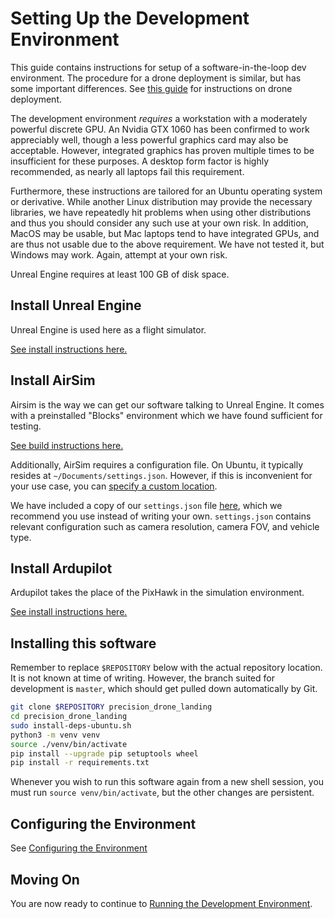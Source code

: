 # Setting Up the Development Environment

This guide contains instructions for setup of a software-in-the-loop dev environment. The procedure for a drone
deployment is similar, but has some important differences. See [this guide](fixme) for instructions on drone deployment.

The development environment *requires* a workstation with a moderately powerful discrete GPU. An Nvidia GTX 1060 has
been confirmed to work appreciably well, though a less powerful graphics card may also be acceptable. However,
integrated graphics has proven multiple times to be insufficient for these purposes. A desktop form factor is highly
recommended, as nearly all laptops fail this requirement.

Furthermore, these instructions are tailored for an Ubuntu operating system or derivative. While another Linux
distribution may provide the necessary libraries, we have repeatedly hit problems when using other distributions and
thus you should consider any such use at your own risk. In addition, MacOS may be usable, but Mac laptops tend to have
integrated GPUs, and are thus not usable due to the above requirement. We have not tested it, but Windows may work.
Again, attempt at your own risk.

Unreal Engine requires at least 100 GB of disk space.

## Install Unreal Engine

Unreal Engine is used here as a flight simulator.

[See install instructions here.](https://docs.unrealengine.com/en-US/SharingAndReleasing/Linux/BeginnerLinuxDeveloper/SettingUpAnUnrealWorkflow/index.html)

## Install AirSim

Airsim is the way we can get our software talking to Unreal Engine. It comes with a preinstalled "Blocks" environment
which we have found sufficient for testing.

[See build instructions here.](https://microsoft.github.io/AirSim/build_linux/#build-airsim)

Additionally, AirSim requires a configuration file. On Ubuntu, it typically resides at `~/Documents/settings.json`.
However, if this is inconvenient for your use case, you can
[specify a custom location](https://microsoft.github.io/AirSim/settings/#where-are-settings-stored).

We have included a copy of our `settings.json` file [here](../config/airsim_settings.json), which we recommend you use
instead of writing your own. `settings.json` contains relevant configuration such as camera resolution, camera FOV, and
vehicle type.

## Install Ardupilot

Ardupilot takes the place of the PixHawk in the simulation environment.

[See install instructions here.](https://ardupilot.org/dev/docs/building-setup-linux.html)

## Installing this software

Remember to replace `$REPOSITORY` below with the actual repository location. It is not known at time of writing.
However, the branch suited for development is `master`, which should get pulled down automatically by Git.

```bash
git clone $REPOSITORY precision_drone_landing
cd precision_drone_landing
sudo install-deps-ubuntu.sh
python3 -m venv venv
source ./venv/bin/activate
pip install --upgrade pip setuptools wheel
pip install -r requirements.txt
```

Whenever you wish to run this software again from a new shell session, you must run `source venv/bin/activate`, but the
other changes are persistent.

## Configuring the Environment

See [Configuring the Environment](environment_configuration.md)

## Moving On

You are now ready to continue to [Running the Development Environment](dev_environment_running.md).